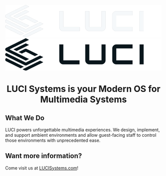 <p align="center">
  <img src="https://raw.githubusercontent.com/LUCI-Systems/.github/main/assets/LUCI_dark_mode.png#gh-dark-mode-only" alt="LUCI Systems logo">
  <img src="https://raw.githubusercontent.com/LUCI-Systems/.github/main/assets/LUCI_light_mode.png#gh-light-mode-only" alt="LUCI Systems logo">
</p>

<h1 align="center">LUCI Systems is your Modern OS for Multimedia Systems</h1>

## What We Do
LUCI powers unforgettable multimedia experiences. We design, implement, and support ambient environments and allow guest-facing staff to control those environments with unprecedented ease.

## Want more information?
Come visit us at [LUCISystems.com](https://www.lucisystems.com/)!
